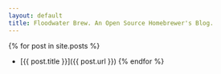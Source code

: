 ```yaml
---
layout: default
title: Floodwater Brew. An Open Source Homebrewer's Blog.
---
```


{% for post in site.posts %}
  - [{{ post.title }}]({{ post.url }})
{% endfor %}